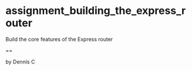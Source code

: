 assignment_building_the_express_router
======================================

Build the core features of the Express router

==

by Dennis C


